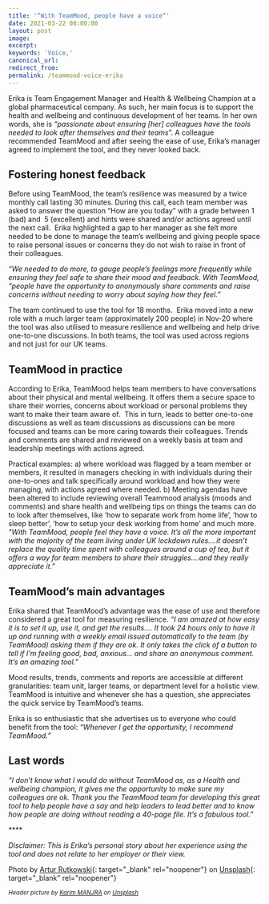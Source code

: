 ```yaml
---
title: '“With TeamMood, people have a voice”'
date: 2021-03-22 08:00:00
layout: post
image:
excerpt:
keywords: 'Voice,'
canonical_url:
redirect_from:
permalink: /teammood-voice-erika
---
```

Erika is Team Engagement Manager and Health & Wellbeing Champion at a global pharmaceutical company. As such, her main focus is to support the health and wellbeing and continuous development of her teams. In her own words, she is *“passionate about ensuring \[her\] colleagues have the tools needed to look after themselves and their teams*”. A colleague recommended TeamMood and after seeing the ease of use, Erika’s manager agreed to implement the tool, and they never looked back.

## **Fostering honest feedback**

Before using TeamMood, the team’s resilience was measured by a twice monthly call lasting 30 minutes. During this call, each team member was asked to answer the question “How are you today” with a grade between 1 (bad) and&nbsp; 5 (excellent) and hints were shared and/or actions agreed until the next call.&nbsp; Erika highlighted a gap to her manager as she felt more needed to be done to manage the team’s wellbeing and giving people space to raise personal issues or concerns they do not wish to raise in front of their colleagues.&nbsp;

*“We needed to do more, to gauge people’s feelings more frequently while ensuring they feel safe to share their mood and feedback. With TeamMood, “people have the opportunity to anonymously share comments and raise concerns without needing to worry about saying how they feel.”*

The team continued to use the tool for 18 months.&nbsp; Erika moved into a new role with a much larger team (approximately 200 people) in Nov-20 where the tool was also utilised to measure resilience and wellbeing and help drive one-to-one discussions. In both teams, the tool was used across regions and not just for our UK teams.&nbsp;

## **TeamMood in practice**

According to Erika, TeamMood helps team members to have conversations about their physical and mental wellbeing. It offers them a secure space to share their worries, concerns about workload or personal problems they want to make their team aware of.&nbsp; This in turn, leads to better one-to-one discussions as well as team discussions as discussions can be more focused and teams can be more caring towards their colleagues. Trends and comments are shared and reviewed on a weekly basis at team and leadership meetings with actions agreed.

Practical examples: a) where workload was flagged by a team member or members, it resulted in managers checking in with individuals during their one-to-ones and talk specifically around workload and how they were managing, with actions agreed where needed. b) Meeting agendas have been altered to include reviewing overall Teammood analysis (moods and comments) and share health and wellbeing tips on things the teams can do to look after themselves, like ‘how to separate work from home life’, ‘how to sleep better’, ‘how to setup your desk working from home’ and much more. *"With TeamMood, people feel they have a voice. It’s all the more important with the majority of the team living under UK lockdown rules….it doesn’t replace the quality time spent with colleagues around a cup of tea, but it offers a way for team members to share their struggles….and they really appreciate it.”&nbsp;*

## **TeamMood’s main advantages**

Erika shared that TeamMood’s advantage was the ease of use and therefore considered a great tool for measuring resilience. *“I am amazed at how easy it is to set it up, use it, and get the results…. It took 24 hours only to have it up and running with a weekly email issued automatically to the team (by TeamMood) asking them if they are ok. It only takes the click of a button to tell if I’m feeling good, bad, anxious… and share an anonymous comment. It’s an amazing tool.”&nbsp;*

Mood results, trends, comments and reports are accessible at different granularities: team unit, larger teams, or department level for a holistic view. TeamMood is intuitive and whenever she has a question, she appreciates the quick service by TeamMood’s teams.

Erika is so enthusiastic that she advertises us to everyone who could benefit from the tool: *“Whenever I get the opportunity, I recommend TeamMood.”*&nbsp;

## **Last words&nbsp;**

*“I don’t know what I would do without TeamMood as, as a Health and wellbeing champion, it gives me the opportunity to make sure my colleagues are ok. Thank you the TeamMood team for developing this great tool to help people have a say and help leaders to lead better and to know how people are doing without reading a 40-page file. It’s a fabulous tool.”*

\*\*\*\*

*Disclaimer: This is Erika’s personal story about her experience using the tool and does not relate to her employer or their view.*

<style type="text/css">div.a {
	text-align: center;

\*\*\*\*\*\*\*\*\*\*\*\*\*\*
}</style>

Photo by [Artur Rutkowski](https://unsplash.com/@alienowicz?utm_source=unsplash&amp;utm_medium=referral&amp;utm_content=creditCopyText){: target="_blank" rel="noopener"} on [Unsplash](/?utm_source=unsplash&amp;utm_medium=referral&amp;utm_content=creditCopyText){: target="_blank" rel="noopener"}

<small><em>Header picture by </em></small><small><em><a target="_blank" rel="nofollow" href="https://unsplash.com/@karim_manjra?utm_source=unsplash&amp;utm_medium=referral&amp;utm_content=creditCopyText">Karim MANJRA</a> on <a target="_blank" rel="nofollow" href="https://unsplash.com/?utm_source=unsplash&amp;utm_medium=referral&amp;utm_content=creditCopyText">Unsplash</a></em></small>
